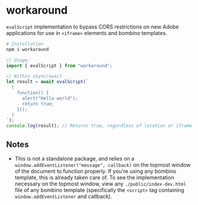 # workaround

`evalScript` implementation to bypass CORS restrictions on new Adobe applications for use in `<iframe>` elements and bombino templates.

```bash
# Installation
npm i workaround
```

```js
// Usage:
import { evalScript } from "workaround";

// Within async/await
let result = await evalScript(`
  (
    function() {
      alert("Hello world");
      return true;
    }();
  )
`);
console.log(result); // Returns true, regardless of location or iframe depth
```

## Notes

- This is not a standalone package, and relies on a `window.addEventListener("message", callback)` on the topmost window of the document to function properly. If you're using any bombino template, this is already taken care of. To see the implementation necessary on the topmost window, view any `./public/index-dev.html` file of any bombino template (specifically the `<script>` tag containing `window.addEventListener` and callback).
